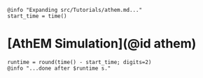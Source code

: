 ```@setup logging
@info "Expanding src/Tutorials/athem.md..."
start_time = time()
```

# [AthEM Simulation](@id athem)

```@setup logging
runtime = round(time() - start_time; digits=2)
@info "...done after $runtime s."
```